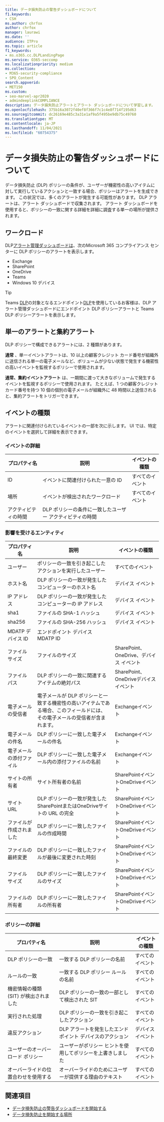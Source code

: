 ```yaml
---
title: データ損失防止の警告ダッシュボードについて
f1.keywords:
- CSH
ms.author: chrfox
author: chrfox
manager: laurawi
ms.date: ''
audience: ITPro
ms.topic: article
f1_keywords:
- ms.o365.cc.DLPLandingPage
ms.service: O365-seccomp
ms.localizationpriority: medium
ms.collection:
- M365-security-compliance
- SPO_Content
search.appverid:
- MET150
ms.custom:
- seo-marvel-apr2020
- admindeeplinkCOMPLIANCE
description: データ損失防止アラートとアラート ダッシュボードについて学習します。
ms.openlocfilehash: 375b16a3072f40ef8f366f7c1c4e8f714f195d63
ms.sourcegitcommit: dc26169e485c3a31e1af9a5f495be9db75c49760
ms.translationtype: MT
ms.contentlocale: ja-JP
ms.lasthandoff: 11/04/2021
ms.locfileid: "60754375"
---
```

# <a name="learn-about-the-data-loss-prevention-alerts-dashboard"></a>データ損失防止の警告ダッシュボードについて

データ損失防止 (DLP) ポリシーの条件が、ユーザーが機密性の高いアイテムに対して実行しているアクションと一致する場合、ポリシーはアラートを生成できます。 この状況では、多くのアラートが発生する可能性があります。 DLP アラートは、アラート ダッシュボードで収集されます。 アラート ダッシュボードを使用すると、ポリシーの一致に関する詳細を詳細に調査する単一の場所が提供されます。  

<!-- [Microsoft 365 compliance center](https://compliance.microsoft.com/)-->

## <a name="workloads"></a>ワークロード

DLP[アラート管理ダッシュボードは](https://compliance.microsoft.com/datalossprevention?viewid=dlpalerts)、次<a href="https://go.microsoft.com/fwlink/p/?linkid=2077149" target="_blank"></a>のMicrosoft 365 コンプライアンス センターに DLP ポリシーのアラートを表示します。

- Exchange
- SharePoint
- OneDrive
- Teams
- Windows 10 デバイス 

> [!TIP]
> Teams [DLP](dlp-microsoft-teams.md)の対象となるエンドポイント[DLP](endpoint-dlp-learn-about.md)を使用しているお客様は、DLP アラート管理ダッシュボードにエンドポイント DLP ポリシーアラートと Teams DLP ポリシーアラートを表示します。

## <a name="single-alert-and-aggregate-alert"></a>単一のアラートと集約アラート

DLP ポリシーで構成できるアラートには、2 種類があります。

**通常** 、単一イベントアラートは、10 以上の顧客クレジット カード番号が組織外に送信される単一の電子メールなど、ボリュームが少ない状態で発生する機密性の高いイベントを監視するポリシーで使用されます。

**通常、集約イベントアラート** は、一期間に渡って大きなボリュームで発生するイベントを監視するポリシーで使用されます。 たとえば、1 つの顧客クレジット カード番号を持つ 10 個の個別の電子メールが組織外に 48 時間以上送信されると、集約アラートをトリガーできます。

## <a name="types-of-events"></a>イベントの種類

アラートに関連付けられているイベントの一部を次に示します。 UI では、特定のイベントを選択して詳細を表示できます。 

### <a name="event-details"></a>イベントの詳細

|プロパティ名  |説明  |イベントの種類  |
|---------|---------|---------|
|ID |イベントに関連付けられた一意の ID |すべてのイベント |
|場所 |イベントが検出されたワークロード|すべてのイベント |
|アクティビティの時間     |DLP ポリシーの条件に一致したユーザー アクティビティの時間 |

### <a name="affected-entities"></a>影響を受けるエンティティ

|プロパティ名 |説明| イベントの種類|
|---------|---------|---------|
|ユーザー | ポリシーの一致を引き起こしたアクションを実行したユーザー | すべてのイベント|
|ホスト名 | DLP ポリシーの一致が発生したコンピューターのホスト名 | デバイス イベント|
|IP アドレス | DLP ポリシーの一致が発生したコンピューターの IP アドレス | デバイス イベント|
|sha1 |ファイルの SHA-1 ハッシュ | デバイス イベント|
|sha256 | ファイルの SHA-256 ハッシュ | デバイス イベント|
|MDATP デバイス ID | エンドポイント デバイス MDATP ID|
|ファイル サイズ | ファイルのサイズ| SharePoint、OneDrive、デバイス イベント|
|ファイル パス | DLP ポリシーの一致に関連するアイテムの絶対パス | SharePoint、OneDriveデバイス イベント|
|電子メールの受信者 |電子メールが DLP ポリシーと一致する機密性の高いアイテムである場合、このフィールドには、その電子メールの受信者が含まれます。| Exchangeイベント|
|電子メールの件名 |DLP ポリシーに一致した電子メールの件名 |Exchangeイベント|
|電子メールの添付ファイル | DLP ポリシーに一致した電子メール内の添付ファイルの名前| Exchangeイベント|
|サイトの所有者 |サイト所有者の名前| SharePointイベントOneDriveイベント|
|サイト URL |DLP ポリシーの一致が発生したSharePointまたはOneDriveサイトの URL の完全 |SharePointイベントOneDriveイベント|
|ファイルが作成されました |DLP ポリシーに一致したファイルの作成時間 |SharePointイベントOneDriveイベント|
|ファイルの最終変更 | DLP ポリシーに一致したファイルが最後に変更された時刻 | SharePointイベントOneDriveイベント|
|ファイル サイズ | DLP ポリシーに一致したファイルのサイズ |SharePointイベントOneDriveイベント|
|ファイルの所有者 |DLP ポリシーに一致したファイルの所有者 |SharePointイベントOneDriveイベント|  

### <a name="policy-details"></a>ポリシーの詳細

|プロパティ名 |説明 |イベントの種類 |
|---------|---------|---------|
|DLP ポリシーの一致 |一致する DLP ポリシーの名前 |すべてのイベント|
|ルールの一致 |一致する DLP ポリシー ルールの名前 |すべてのイベント|
|機密情報の種類 (SIT) が検出されました|DLP ポリシーの一致の一部として検出された SIT |すべてのイベント|
|実行された処理 |DLP ポリシーの一致を引き起こしたアクション| すべてのイベント|
|違反アクション | DLP アラートを発生したエンドポイント デバイスのアクション| デバイス イベント | 
|ユーザーのオーバーロード ポリシー |ユーザーがポリシー ヒントを使用してポリシーを上書きしました | すべてのイベント|
|オーバーライドの位置合わせを使用する |オーバーライドのためにユーザーが提供する理由のテキスト | すべてのイベント|   

## <a name="see-also"></a>関連項目

- [データ損失防止の警告ダッシュボードを開始する](dlp-alerts-dashboard-get-started.md)
- [データ損失防止を開始する場所](create-test-tune-dlp-policy.md#where-to-start-with-data-loss-prevention)
